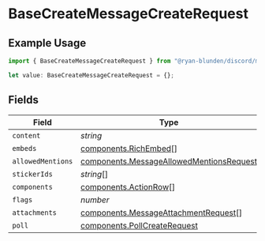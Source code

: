 # BaseCreateMessageCreateRequest

## Example Usage

```typescript
import { BaseCreateMessageCreateRequest } from "@ryan-blunden/discord/models/components";

let value: BaseCreateMessageCreateRequest = {};
```

## Fields

| Field                                                                                                | Type                                                                                                 | Required                                                                                             | Description                                                                                          |
| ---------------------------------------------------------------------------------------------------- | ---------------------------------------------------------------------------------------------------- | ---------------------------------------------------------------------------------------------------- | ---------------------------------------------------------------------------------------------------- |
| `content`                                                                                            | *string*                                                                                             | :heavy_minus_sign:                                                                                   | N/A                                                                                                  |
| `embeds`                                                                                             | [components.RichEmbed](../../models/components/richembed.md)[]                                       | :heavy_minus_sign:                                                                                   | N/A                                                                                                  |
| `allowedMentions`                                                                                    | [components.MessageAllowedMentionsRequest](../../models/components/messageallowedmentionsrequest.md) | :heavy_minus_sign:                                                                                   | N/A                                                                                                  |
| `stickerIds`                                                                                         | *string*[]                                                                                           | :heavy_minus_sign:                                                                                   | N/A                                                                                                  |
| `components`                                                                                         | [components.ActionRow](../../models/components/actionrow.md)[]                                       | :heavy_minus_sign:                                                                                   | N/A                                                                                                  |
| `flags`                                                                                              | *number*                                                                                             | :heavy_minus_sign:                                                                                   | N/A                                                                                                  |
| `attachments`                                                                                        | [components.MessageAttachmentRequest](../../models/components/messageattachmentrequest.md)[]         | :heavy_minus_sign:                                                                                   | N/A                                                                                                  |
| `poll`                                                                                               | [components.PollCreateRequest](../../models/components/pollcreaterequest.md)                         | :heavy_minus_sign:                                                                                   | N/A                                                                                                  |